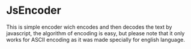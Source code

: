 # JsEncoder

This is simple encoder wich encodes and then decodes the text by javascript,
the algorithm of encoding is easy, but please note that it only works for ASCII encoding as it was made specially for english language.
